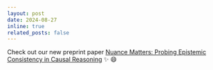 ```yaml
---
layout: post
date: 2024-08-27
inline: true
related_posts: false
---
```


Check out our new preprint paper [Nuance Matters: Probing Epistemic Consistency in Causal Reasoning](https://arxiv.org/abs/2409.00103) :sparkles: :smile: